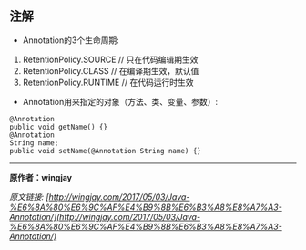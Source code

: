 ## 注解

- Annotation的3个生命周期:

 1. RetentionPolicy.SOURCE  // 只在代码编辑期生效
 2. RetentionPolicy.CLASS  // 在编译期生效，默认值
 3. RetentionPolicy.RUNTIME // 在代码运行时生效
 
- Annotation用来指定的对象（方法、类、变量、参数）:

```
@Annotation 
public void getName() {}
@Annotation 
String name;
public void setName(@Annotation String name) {}

``` 



---

**原作者：wingjay**

_原文链接: [http://wingjay.com/2017/05/03/Java-%E6%8A%80%E6%9C%AF%E4%B9%8B%E6%B3%A8%E8%A7%A3-Annotation/](http://wingjay.com/2017/05/03/Java-%E6%8A%80%E6%9C%AF%E4%B9%8B%E6%B3%A8%E8%A7%A3-Annotation/)_

